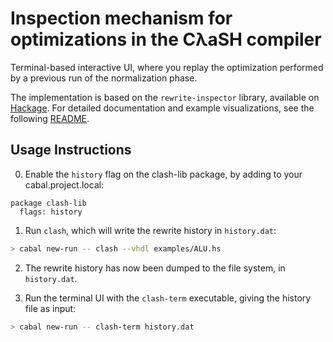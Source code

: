 # Inspection mechanism for optimizations in the CλaSH compiler

Terminal-based interactive UI, where you replay the optimization performed
by a previous run of the normalization phase.

The implementation is based on the `rewrite-inspector` library, available on [Hackage](http://hackage.haskell.org/package/rewrite-inspector).
For detailed documentation and example visualizations, see the following [README](https://github.com/omelkonian/rewrite-inspector/blob/master/README.md).

## Usage Instructions

0. Enable the `history` flag on the clash-lib package, by adding to your cabal.project.local:
```
package clash-lib
  flags: history
```

1. Run `clash`, which will write the rewrite history in `history.dat`:
```bash
> cabal new-run -- clash --vhdl examples/ALU.hs
```

2. The rewrite history has now been dumped to the file system, in `history.dat`.

3. Run the terminal UI with the `clash-term` executable, giving the history file as input:
```bash
> cabal new-run -- clash-term history.dat
```
